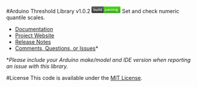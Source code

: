 #Arduino Threshold Library v1.0.2 [![Build Passing](https://raw.githubusercontent.com/alextaujenis/RobotsBigData/gh-pages/src/images/passing.png)](https://github.com/alextaujenis/RBD_Threshold/blob/master/extras/unit_test/unit_test.ino)
Set and check numeric quantile scales.

* [Documentation](http://robotsbigdata.com/docs-arduino-threshold.html)
* [Project Website](http://robotsbigdata.com)
* [Release Notes](https://github.com/alextaujenis/RBD_Threshold/releases)
* [Comments, Questions, or Issues](https://github.com/alextaujenis/RBD_Threshold/issues/new)*

\**Please include your Arduino make/model and IDE version when reporting an issue with this library.*

#License
This code is available under the [MIT License](http://opensource.org/licenses/mit-license.php).